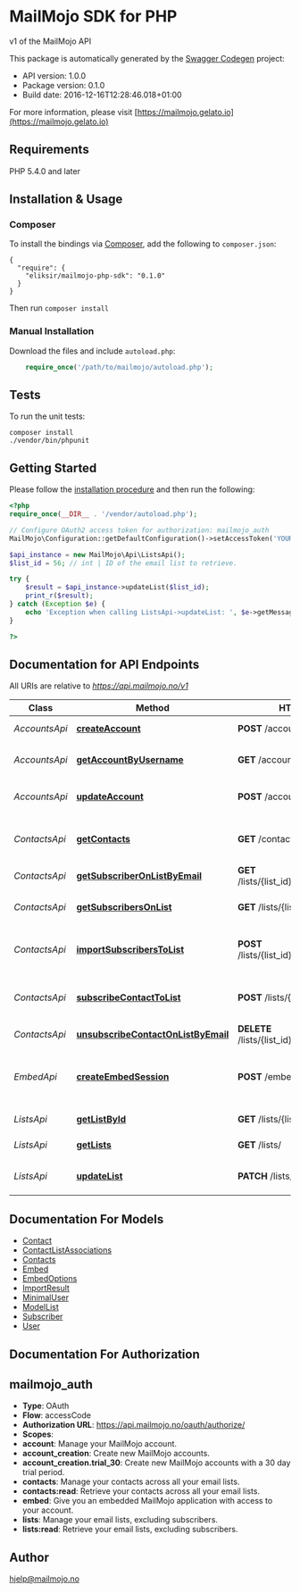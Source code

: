 MailMojo SDK for PHP
====================
v1 of the MailMojo API

This package is automatically generated by the [Swagger Codegen](https://github.com/swagger-api/swagger-codegen) project:

- API version: 1.0.0
- Package version: 0.1.0
- Build date: 2016-12-16T12:28:46.018+01:00

For more information, please visit [https://mailmojo.gelato.io](https://mailmojo.gelato.io)

## Requirements

PHP 5.4.0 and later

## Installation & Usage
### Composer

To install the bindings via [Composer](http://getcomposer.org/), add the following to `composer.json`:

```
{
  "require": {
    "eliksir/mailmojo-php-sdk": "0.1.0"
  }
}
```

Then run `composer install`

### Manual Installation

Download the files and include `autoload.php`:

```php
    require_once('/path/to/mailmojo/autoload.php');
```

## Tests

To run the unit tests:

```
composer install
./vendor/bin/phpunit
```

## Getting Started

Please follow the [installation procedure](#installation--usage) and then run the following:

```php
<?php
require_once(__DIR__ . '/vendor/autoload.php');

// Configure OAuth2 access token for authorization: mailmojo_auth
MailMojo\Configuration::getDefaultConfiguration()->setAccessToken('YOUR_ACCESS_TOKEN');

$api_instance = new MailMojo\Api\ListsApi();
$list_id = 56; // int | ID of the email list to retrieve.

try {
    $result = $api_instance->updateList($list_id);
    print_r($result);
} catch (Exception $e) {
    echo 'Exception when calling ListsApi->updateList: ', $e->getMessage(), PHP_EOL;
}

?>
```

## Documentation for API Endpoints

All URIs are relative to *https://api.mailmojo.no/v1*

Class | Method | HTTP request | Description
------------ | ------------- | ------------- | -------------
*AccountsApi* | [**createAccount**](docs/Api/AccountsApi.md#createaccount) | **POST** /accounts/ | Create an account.
*AccountsApi* | [**getAccountByUsername**](docs/Api/AccountsApi.md#getaccountbyusername) | **GET** /accounts/{username}/ | Retrieve account details.
*AccountsApi* | [**updateAccount**](docs/Api/AccountsApi.md#updateaccount) | **POST** /accounts/{username}/ | Update account details.
*ContactsApi* | [**getContacts**](docs/Api/ContactsApi.md#getcontacts) | **GET** /contacts/ | Retrieve all contacts across every list.
*ContactsApi* | [**getSubscriberOnListByEmail**](docs/Api/ContactsApi.md#getsubscriberonlistbyemail) | **GET** /lists/{list_id}/subscribers/{email}/ | Retrieve a subscriber.
*ContactsApi* | [**getSubscribersOnList**](docs/Api/ContactsApi.md#getsubscribersonlist) | **GET** /lists/{list_id}/subscribers/ | Retrieve subscribers on a list.
*ContactsApi* | [**importSubscribersToList**](docs/Api/ContactsApi.md#importsubscriberstolist) | **POST** /lists/{list_id}/subscribers/import/ | Subscribe contacts to the email list.
*ContactsApi* | [**subscribeContactToList**](docs/Api/ContactsApi.md#subscribecontacttolist) | **POST** /lists/{list_id}/subscribers/ | Subscribe a contact to the email list.
*ContactsApi* | [**unsubscribeContactOnListByEmail**](docs/Api/ContactsApi.md#unsubscribecontactonlistbyemail) | **DELETE** /lists/{list_id}/subscribers/{email}/ | Unsubscribe a contact.
*EmbedApi* | [**createEmbedSession**](docs/Api/EmbedApi.md#createembedsession) | **POST** /embed/ | Create a new embedded application session.
*ListsApi* | [**getListById**](docs/Api/ListsApi.md#getlistbyid) | **GET** /lists/{list_id}/ | Retrieve an email list.
*ListsApi* | [**getLists**](docs/Api/ListsApi.md#getlists) | **GET** /lists/ | Retrieve all email lists.
*ListsApi* | [**updateList**](docs/Api/ListsApi.md#updatelist) | **PATCH** /lists/{list_id}/ | Update an email list partially.


## Documentation For Models

 - [Contact](docs/Model/Contact.md)
 - [ContactListAssociations](docs/Model/ContactListAssociations.md)
 - [Contacts](docs/Model/Contacts.md)
 - [Embed](docs/Model/Embed.md)
 - [EmbedOptions](docs/Model/EmbedOptions.md)
 - [ImportResult](docs/Model/ImportResult.md)
 - [MinimalUser](docs/Model/MinimalUser.md)
 - [ModelList](docs/Model/ModelList.md)
 - [Subscriber](docs/Model/Subscriber.md)
 - [User](docs/Model/User.md)


## Documentation For Authorization


## mailmojo_auth

- **Type**: OAuth
- **Flow**: accessCode
- **Authorization URL**: https://api.mailmojo.no/oauth/authorize/
- **Scopes**: 
 - **account**: Manage your MailMojo account.
 - **account_creation**: Create new MailMojo accounts.
 - **account_creation.trial_30**: Create new MailMojo accounts with a 30 day trial period.
 - **contacts**: Manage your contacts across all your email lists.
 - **contacts:read**: Retrieve your contacts across all your email lists.
 - **embed**: Give you an embedded MailMojo application with access to your account.
 - **lists**: Manage your email lists, excluding subscribers.
 - **lists:read**: Retrieve your email lists, excluding subscribers.


## Author

hjelp@mailmojo.no

